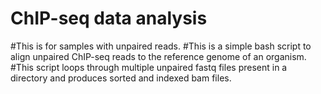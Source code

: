 # ChIP-seq data analysis
#This is for samples with unpaired reads.
#This is a simple bash script to align unpaired ChIP-seq reads to the reference genome of an organism.
#This script loops through multiple unpaired fastq files present in a directory and produces sorted and indexed bam files.
